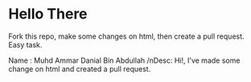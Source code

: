 # Hello There

Fork this repo, make some changes on html, then create a pull request. Easy task.

Name : Muhd Ammar Danial Bin Abdullah
/nDesc: Hi!, I've made some change on html and created a pull request.
